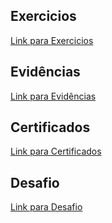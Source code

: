 ## Exercicios

[Link para Exercicios](https://github.com/WendeldsCoelho/Programa-De-Bolsas-Compass-Uol/tree/main/Sprint%204/Exercicios)

## Evidências

[Link para Evidências](https://github.com/WendeldsCoelho/Programa-De-Bolsas-Compass-Uol/tree/main/Sprint%204/Evid%C3%AAncias)

## Certificados

[Link para Certificados](https://github.com/WendeldsCoelho/Programa-De-Bolsas-Compass-Uol/tree/main/Sprint%204/Certificados)

## Desafio

[Link para Desafio](https://github.com/WendeldsCoelho/Programa-De-Bolsas-Compass-Uol/tree/main/Sprint%204/Desafio)
